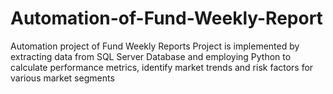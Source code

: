 # Automation-of-Fund-Weekly-Report
Automation project of Fund Weekly Reports Project is implemented by extracting data from SQL Server Database and employing Python to calculate performance metrics, identify market trends and risk factors for various market segments
